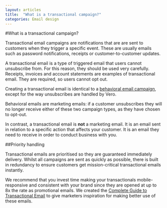 ```yaml
---
layout: articles
title:  "What is a transactional campaign?"
categories: Email design
---
```


#What is a transactional campaign?

Transactional email campaigns are notifications that are are sent to customers when they trigger a specific event. These are usually emails such as password notifications, receipts or customer-to-customer updates.

A transactional email is a type of triggered email that users cannot unsubscribe from. For this reason, they should be used very carefully. Receipts, invoices and account statements are examples of transactional email. They are required, so users cannot opt out.

Creating a transactional email is identical to a [behavioral email campaign](http://www.getvero.com/help/getting-started/behavioral-email-campaigns/), except for the way unsubscribes are handled by Vero.

Behavioral emails are marketing emails: if a customer unsubscribes they will no longer receive either of these two campaign types, as they have chosen to opt-out.

In contrast, a transactional email is **not** a marketing email. It is an email sent in relation to a specific action that affects your customer. It is an email they need to receive in order to conduct business with you.

##Priority handling

Transactional emails are prioritised so they are guaranteed immediately delivery. Whilst all campaigns are sent as quickly as possible, there is built in redundancy to ensure customers get mission-critical transactional emails instantly.

We recommend that you invest time making your transactionals mobile-responsive and consistent with your brand since they are opened at up to 8x the rate as promotional emails. We created the [Complete Guide to Transactional Email](http://blog.getvero.com/guides/the-complete-guide-to-transactional-email/) to give marketers inspiration for making better use of these emails.